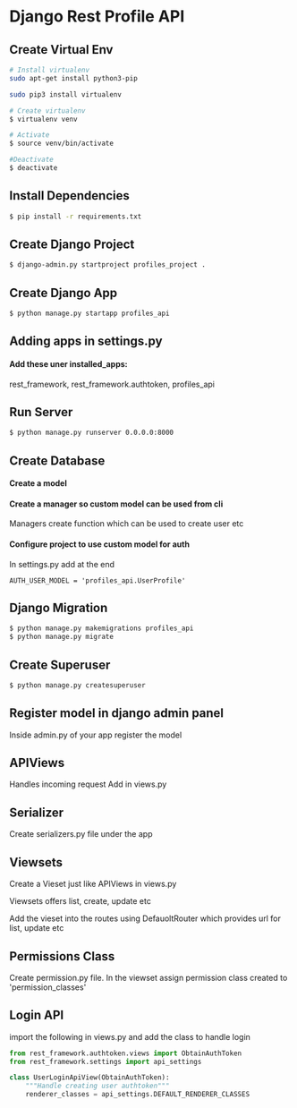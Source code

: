 # Django Rest Profile API

## Create Virtual Env

```bash
# Install virtualenv
sudo apt-get install python3-pip

sudo pip3 install virtualenv

# Create virtualenv
$ virtualenv venv

# Activate
$ source venv/bin/activate

#Deactivate
$ deactivate
```

## Install Dependencies

```bash
$ pip install -r requirements.txt
```

## Create Django Project

```bash
$ django-admin.py startproject profiles_project .
```

## Create Django App

```bash
$ python manage.py startapp profiles_api
```

## Adding apps in settings.py

#### Add these uner installed_apps:

rest_framework,
rest_framework.authtoken,
profiles_api

## Run Server

```bash
$ python manage.py runserver 0.0.0.0:8000
```

## Create Database

#### Create a model

#### Create a manager so custom model can be used from cli

Managers create function which can be used to create user etc

#### Configure project to use custom model for auth

In settings.py add at the end

```
AUTH_USER_MODEL = 'profiles_api.UserProfile'
```

## Django Migration

```bash
$ python manage.py makemigrations profiles_api
$ python manage.py migrate
```

## Create Superuser

```bash
$ python manage.py createsuperuser
```

## Register model in django admin panel

Inside admin.py of your app register the model

## APIViews

Handles incoming request
Add in views.py

## Serializer

Create serializers.py file under the app

## Viewsets

Create a Vieset just like APIViews in views.py

Viewsets offers list, create, update etc

Add the vieset into the routes using DefauoltRouter which provides url for list, update etc

## Permissions Class

Create permission.py file. In the viewset assign permission class created to 'permission_classes'

## Login API

import the following in views.py and add the class to handle login

```python
from rest_framework.authtoken.views import ObtainAuthToken
from rest_framework.settings import api_settings

class UserLoginApiView(ObtainAuthToken):
    """Handle creating user authtoken"""
    renderer_classes = api_settings.DEFAULT_RENDERER_CLASSES

```
